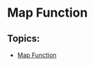 # Map Function

## Topics:

- [Map Function](https://developer.mozilla.org/en-US/docs/Web/JavaScript/Reference/Global_Objects/Array/map)
